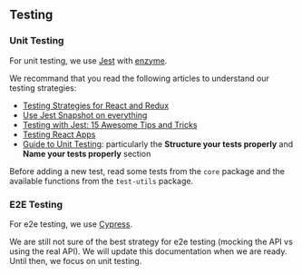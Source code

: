 ## Testing

### Unit Testing

For unit testing, we use [Jest](https://facebook.github.io/jest/en/) with [enzyme](http://airbnb.io/enzyme/).

We recommand that you read the following articles to understand our testing strategies:

- [Testing Strategies for React and Redux](https://hacks.mozilla.org/2018/04/testing-strategies-for-react-and-redux/)
- [Use Jest Snapshot on everything](https://medium.com/@newyork.anthonyng/use-jest-snapshot-on-everything-4c5d4c88ca16)
- [Testing with Jest: 15 Awesome Tips and Tricks](https://medium.com/@stipsan/testing-with-jest-15-awesome-tips-and-tricks-42150ec4c262)
- [Testing React Apps](https://facebook.github.io/jest/docs/en/tutorial-react.html)
- [Guide to Unit Testing](https://github.com/mawrkus/js-unit-testing-guide#name-your-tests-properly): particularly the **Structure your tests properly** and **Name your tests properly** section

Before adding a new test, read some tests from the `core` package and the available functions from the `test-utils` package.

### E2E Testing

For e2e testing, we use [Cypress](https://www.cypress.io/).

We are still not sure of the best strategy for e2e testing (mocking the API vs using the real API). We will update this documentation when we are ready. Until then, we focus on unit testing.
